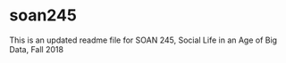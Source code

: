# soan245

This is an updated readme file for SOAN 245, Social Life in an Age of Big Data, Fall 2018
